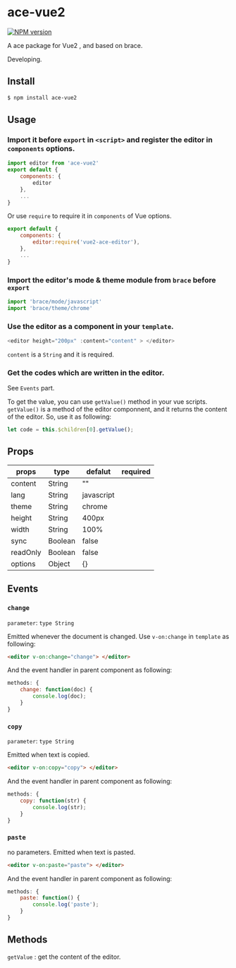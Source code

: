 # ace-vue2
[![NPM version](https://img.shields.io/badge/npm-3.10.9-blue.svg)](https://www.npmjs.com/package/ace-vue2)


A ace package for Vue2 , and based on brace.

Developing.

## Install

```sh
$ npm install ace-vue2
```

## Usage

### Import it before `export` in `<script>` and register the editor in `components` options.
```js
import editor from 'ace-vue2'
export default {
    components: {
        editor
    },
    ...
}

```
Or use `require` to require it in `components` of Vue options.
```js
export default {
    components: {
        editor:require('vue2-ace-editor'),
    },
    ...
}
```
### Import the editor's mode & theme module from `brace` before `export`
```js
import 'brace/mode/javascript'
import 'brace/theme/chrome'
```
### Use the editor as a component in your `template`.
```js
<editor height="200px" :content="content" > </editor>
```
`content` is a `String` and it is required.

### Get the codes which are written in the editor.
See `Events` part.

To get the value, you can use `getValue()` method in your vue scripts. `getValue()` is a method of the editor componnent, and it returns the content of the editor. So, use it as following:

```js
let code = this.$children[0].getValue();
```

## Props

| props | type | defalut | required|
|---------- | -------| --------------| ----------|
| content | String | "" | |
| lang | String | javascript | |
| theme | String | chrome | |
| height | String | 400px | |
| width | String | 100% | |
| sync | Boolean | false | |
| readOnly | Boolean | false | |
| options | Object | {} | |

## Events
### `change`
`parameter`: `type String`

 Emitted whenever the document is changed. Use `v-on:change` in `template` as following:

```html
<editor v-on:change="change"> </editor>
```
And the event handler in parent component as following:

```js
methods: {
    change: function(doc) {
        console.log(doc);
    }
}
```

### `copy`
`parameter`: `type String`

 Emitted when text is copied.

 ```html
 <editor v-on:copy="copy"> </editor>
 ```
 And the event handler in parent component as following:

 ```js
 methods: {
     copy: function(str) {
         console.log(str);
     }
 }
 ```

### `paste`
no parameters.
Emitted when text is pasted.

```html
<editor v-on:paste="paste"> </editor>
```
And the event handler in parent component as following:

```js
methods: {
    paste: function() {
        console.log('paste');
    }
}
```

## Methods

`getValue` : get the content of the editor.
